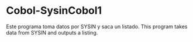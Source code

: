 # Cobol-SysinCobol1
Este programa toma datos por SYSIN y saca un listado. This program takes data from SYSIN and outputs a listing.
